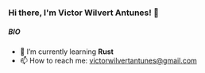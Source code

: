 ### Hi there, I'm Victor Wilvert Antunes! 👋

##### BIO

- 🌱 I’m currently learning **Rust**
- 📫 How to reach me: [victorwilvertantunes@gmail.com](victorwilvertantunes@gmail.com)
